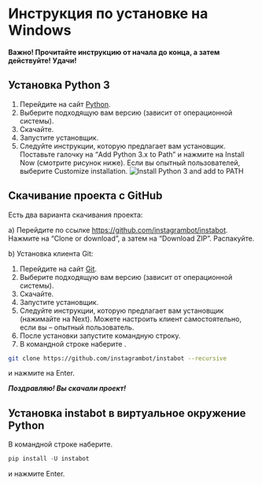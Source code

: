 # Инструкция по установке на Windows

**Важно! Прочитайте инструкцию от начала до конца, а затем действуйте! Удачи!**

## Установка Python 3

1. Перейдите на сайт [Python](https://www.python.org/downloads/).
2. Выберите подходящую вам версию (зависит от операционной системы).
3. Скачайте.
4. Запустите установщик.
5. Следуйте инструкции, которую предлагает вам установщик. Поставьте галочку на “Add Python 3.x to Path” и нажмите на Install Now (смотрите рисунок ниже). Если вы опытный пользователей, выберите Customize installation.
![Install Python 3 and add to PATH](https://github.com/damirqa/instabot/blob/master../img/install_python_on_Windows.PNG "Install Python 3 and add to PATH")

## Скачивание проекта с GitHub

Есть два варианта скачивания проекта:

a) Перейдите по ссылке https://github.com/instagrambot/instabot. Нажмите на “Clone or download”, а затем на “Download ZIP”. Распакуйте.

b) Установка клиента Git:
1. Перейдите на сайт [Git](https://git-scm.com/downloads).
2. Выберите подходящую вам версию (зависит от операционной системы).
3. Скачайте.
4. Запустите установщик.
5. Следуйте инструкции, которую предлагает вам установщик (нажимайте на Next). Можете настроить клиент самостоятельно, если вы – опытный пользователь.
6. После установки запустите командную строку.
7. В командной строке наберите .
``` bash
git clone https://github.com/instagrambot/instabot --recursive
```
и нажмите на Enter.

***Поздравляю! Вы скачали проект!***

## Установка instabot в виртуальное окружение Python

В командной строке наберите.
``` python
pip install -U instabot
```
и нажмите Enter.
